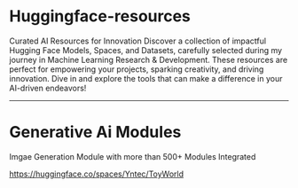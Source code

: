 
# Huggingface-resources

Curated AI Resources for Innovation
Discover a collection of impactful Hugging Face Models, Spaces, and Datasets, carefully selected during my journey in Machine Learning Research & Development. These resources are perfect for empowering your projects, sparking creativity, and driving innovation. Dive in and explore the tools that can make a difference in your AI-driven endeavors!

------------------------------------------------------------------------
# Generative Ai Modules
Imgae Generation Module with more than 500+ Modules Integrated 

https://huggingface.co/spaces/Yntec/ToyWorld
 
